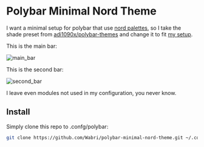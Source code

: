 # Polybar Minimal Nord Theme

I want a minimal setup for polybar that use [nord palettes](https://www.nordtheme.com/), so I take the shade preset from [adi1090x/polybar-themes](https://github.com/adi1090x/polybar-themes#shades) and change it to fit [my setup](https://github.com/Wabri/dotfiles).

This is the main bar:

![main_bar](screenshot/main_bar.png)

This is the second bar:

![second_bar](screenshot/second_bar.png)

I leave even modules not used in my configuration, you never know.

## Install

Simply clone this repo to .confg/polybar:

```Bash
git clone https://github.com/Wabri/polybar-minimal-nord-theme.git ~/.config/polybar
```

